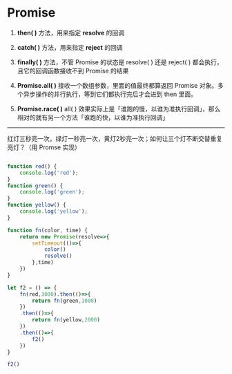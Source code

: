# Promise

1. <b>then( )</b> 方法，用来指定 <b>resolve</b> 的回调

2. <b>catch( )</b> 方法，用来指定 <b>reject</b> 的回调

3. <b>finally( )</b> 方法，不管 Promise 的状态是 resolve( ) 还是 reject( ) 都会执行，且它的回调函数接收不到 Promise 的结果  


4. <b>Promise.all( )</b> 接收一个数组参数，里面的值最终都算返回 Promise 对象。多个异步操作的并行执行，等到它们都执行完后才会进到 then 里面。

5. <b>Promise.race( )</b> all( ) 效果实际上是「谁跑的慢，以谁为准执行回调」，那么相对的就有另一个方法「谁跑的快，以谁为准执行回调」

---

红灯三秒亮一次，绿灯一秒亮一次，黄灯2秒亮一次；如何让三个灯不断交替重复亮灯？（用 Promse 实现）

```javascript

function red() {
    console.log('red');
}
function green() {
    console.log('green');
}
function yellow() {
    console.log('yellow');
}

function fn(color, time) {
    return new Promise(resolve=>{
        setTimeout(()=>{
            color()
            resolve()
        },time)
    })
}

let f2 = () => {
    fn(red,3000).then(()=>{
        return fn(green,1000)
    })
    .then(()=>{
        return fn(yellow,2000)
    })
    .then(()=>{
        f2()
    })
}

f2()

```